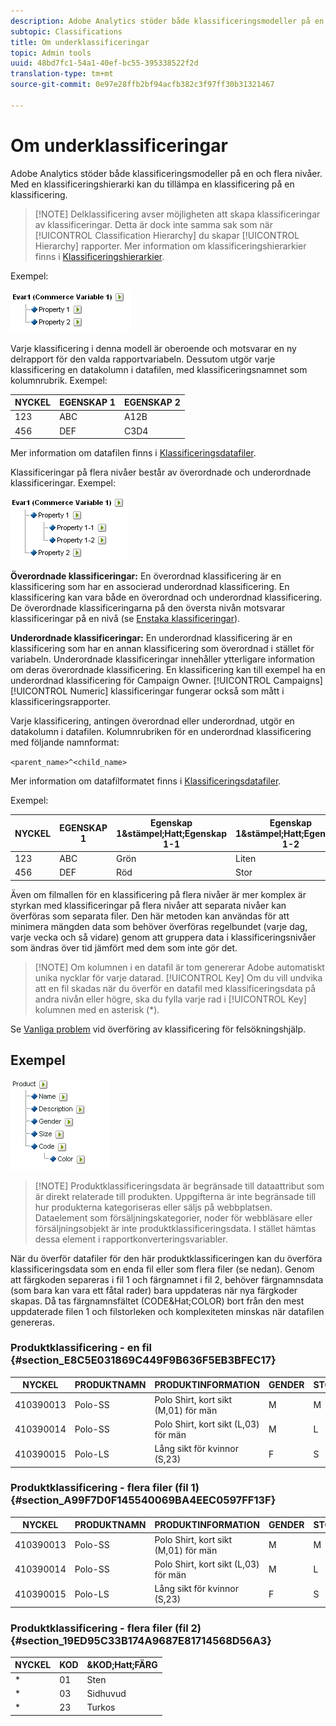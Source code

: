 ```yaml
---
description: Adobe Analytics stöder både klassificeringsmodeller på en och flera nivåer. Med en klassificeringshierarki kan du tillämpa en klassificering på en klassificering.
subtopic: Classifications
title: Om underklassificeringar
topic: Admin tools
uuid: 48bd7fc1-54a1-40ef-bc55-395338522f2d
translation-type: tm+mt
source-git-commit: 0e97e28ffb2bf94acfb382c3f97ff30b31321467

---
```



# Om underklassificeringar

Adobe Analytics stöder både klassificeringsmodeller på en och flera nivåer. Med en klassificeringshierarki kan du tillämpa en klassificering på en klassificering.

> [!NOTE] Delklassificering avser möjligheten att skapa klassificeringar av klassificeringar. Detta är dock inte samma sak som när [!UICONTROL Classification Hierarchy] du skapar [!UICONTROL Hierarchy] rapporter. Mer information om klassificeringshierarkier finns i [Klassificeringshierarkier](classification-hierarchies.md).

Exempel:

![](assets/single-level-popup-C.png)

Varje klassificering i denna modell är oberoende och motsvarar en ny delrapport för den valda rapportvariabeln. Dessutom utgör varje klassificering en datakolumn i datafilen, med klassificeringsnamnet som kolumnrubrik. Exempel:

| NYCKEL | EGENSKAP 1 | EGENSKAP 2 |
|---|---|---|
| 123 | ABC | A12B |
| 456 | DEF | C3D4 |

Mer information om datafilen finns i [Klassificeringsdatafiler](/help/components/c-classifications2/c-classifications-importer/c-saint-data-files.md).

Klassificeringar på flera nivåer består av överordnade och underordnade klassificeringar. Exempel:

![](assets/Multi-Level-Class-popup.png)

**Överordnade klassificeringar:** En överordnad klassificering är en klassificering som har en associerad underordnad klassificering. En klassificering kan vara både en överordnad och underordnad klassificering. De överordnade klassificeringarna på den översta nivån motsvarar klassificeringar på en nivå (se [Enstaka klassificeringar](/help/components/c-classifications2/c-sub-classifications.md)).

**Underordnade klassificeringar:** En underordnad klassificering är en klassificering som har en annan klassificering som överordnad i stället för variabeln. Underordnade klassificeringar innehåller ytterligare information om deras överordnade klassificering. En klassificering kan till exempel ha en underordnad klassificering för Campaign Owner. [!UICONTROL Campaigns] [!UICONTROL Numeric] klassificeringar fungerar också som mått i klassificeringsrapporter.

Varje klassificering, antingen överordnad eller underordnad, utgör en datakolumn i datafilen. Kolumnrubriken för en underordnad klassificering med följande namnformat:

`<parent_name>^<child_name>`

Mer information om datafilformatet finns i [Klassificeringsdatafiler](/help/components/c-classifications2/c-classifications-importer/c-saint-data-files.md).

Exempel:

| NYCKEL | EGENSKAP 1 | Egenskap 1&amp;stämpel;Hatt;Egenskap 1-1 | Egenskap 1&amp;stämpel;Hatt;Egenskap 1-2 | Egenskap 2 |
|---|---|---|---|---|
| 123 | ABC | Grön | Liten | A12B |
| 456 | DEF | Röd | Stor | C3D4 |

Även om filmallen för en klassificering på flera nivåer är mer komplex är styrkan med klassificeringar på flera nivåer att separata nivåer kan överföras som separata filer. Den här metoden kan användas för att minimera mängden data som behöver överföras regelbundet (varje dag, varje vecka och så vidare) genom att gruppera data i klassificeringsnivåer som ändras över tid jämfört med dem som inte gör det.

> [!NOTE] Om kolumnen i en datafil är tom genererar Adobe automatiskt unika nycklar för varje datarad. [!UICONTROL Key] Om du vill undvika att en fil skadas när du överför en datafil med klassificeringsdata på andra nivån eller högre, ska du fylla varje rad i [!UICONTROL Key] kolumnen med en asterisk (*).

Se [Vanliga problem](https://marketing.adobe.com/resources/help/en_US/home/index.html#kb-common-saint-upload-issues) vid överföring av klassificering för felsökningshjälp.

## Exempel

![](assets/sample-product-classifications.png)

>[!NOTE] Produktklassificeringsdata är begränsade till dataattribut som är direkt relaterade till produkten. Uppgifterna är inte begränsade till hur produkterna kategoriseras eller säljs på webbplatsen. Dataelement som försäljningskategorier, noder för webbläsare eller försäljningsobjekt är inte produktklassificeringsdata. I stället hämtas dessa element i rapportkonverteringsvariabler.

När du överför datafiler för den här produktklassificeringen kan du överföra klassificeringsdata som en enda fil eller som flera filer (se nedan). Genom att färgkoden separeras i fil 1 och färgnamnet i fil 2, behöver färgnamnsdata (som bara kan vara ett fåtal rader) bara uppdateras när nya färgkoder skapas. Då tas färgnamnsfältet (CODE&amp;Hat;COLOR) bort från den mest uppdaterade filen 1 och filstorleken och komplexiteten minskas när datafilen genereras.

### Produktklassificering - en fil {#section_E8C5E031869C449F9B636F5EB3BFEC17}

| NYCKEL | PRODUKTNAMN | PRODUKTINFORMATION | GENDER | STORLEK | KOD | &amp;KOD;Hatt;FÄRG |
|---|---|---|---|---|---|---|
| 410390013 | Polo-SS | Polo Shirt, kort sikt (M,01) för män | M | M | 01 | Sten |
| 410390014 | Polo-SS | Polo Shirt, kort sikt (L,03) för män | M | L | 03 | Sidhuvud |
| 410390015 | Polo-LS | Lång sikt för kvinnor (S,23) | F | S | 23 | Turkos |

### Produktklassificering - flera filer (fil 1) {#section_A99F7D0F145540069BA4EEC0597FF13F}

| NYCKEL | PRODUKTNAMN | PRODUKTINFORMATION | GENDER | STORLEK | KOD |
|---|---|---|---|---|---|
| 410390013 | Polo-SS | Polo Shirt, kort sikt (M,01) för män | M | M | 01 |
| 410390014 | Polo-SS | Polo Shirt, kort sikt (L,03) för män | M | L | 03 |
| 410390015 | Polo-LS | Lång sikt för kvinnor (S,23) | F | S | 23 |

### Produktklassificering - flera filer (fil 2) {#section_19ED95C33B174A9687E81714568D56A3}

| NYCKEL | KOD | &amp;KOD;Hatt;FÄRG |
|---|---|---|
| * | 01 | Sten |
| * | 03 | Sidhuvud |
| * | 23 | Turkos |
